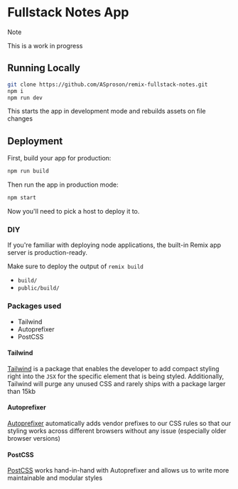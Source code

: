 # Fullstack Notes App

> [!NOTE]
> This is a work in progress

## Running Locally

```sh
git clone https://github.com/ASproson/remix-fullstack-notes.git
npm i
npm run dev
```

This starts the app in development mode and rebuilds assets on file changes

## Deployment

First, build your app for production:

```sh
npm run build
```

Then run the app in production mode:

```sh
npm start
```

Now you'll need to pick a host to deploy it to.

### DIY

If you're familiar with deploying node applications, the built-in Remix app server is production-ready.

Make sure to deploy the output of `remix build`

- `build/`
- `public/build/`

### Packages used

- Tailwind
- Autoprefixer
- PostCSS

#### Tailwind

[Tailwind](https://tailwindcss.com/) is a package that enables the developer to add compact styling right into the `JSX` for the specific element that is being styled. Additionally, Tailwind will purge any unused CSS and rarely ships with a package larger than 15kb

#### Autoprefixer

[Autoprefixer](https://www.npmjs.com/package/autoprefixer) automatically adds vendor prefixes to our CSS rules so that our styling works across different browsers without any issue (especially older browser versions)

#### PostCSS

[PostCSS](https://postcss.org/) works hand-in-hand with Autoprefixer and allows us to write more maintainable and modular styles

